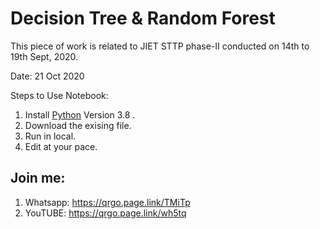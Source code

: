 # Decision Tree & Random Forest
This piece of work is related to JIET STTP phase-II conducted on 14th to 19th Sept, 2020.

Date: 21 Oct 2020


Steps to Use Notebook:
1. Install [Python](https://www.python.org/) Version 3.8 .
2. Download the exising file.
3. Run in local.
4. Edit at your pace.

## Join me:
1. Whatsapp: https://qrgo.page.link/TMiTp
2. YouTUBE: https://qrgo.page.link/wh5tq
